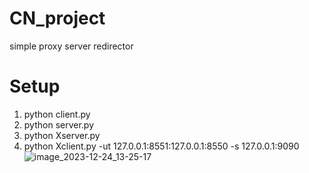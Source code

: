 # CN_project
simple proxy server redirector
# Setup
1. python client.py
2. python server.py
3. python Xserver.py
4. python Xclient.py -ut 127.0.0.1:8551:127.0.0.1:8550  -s 127.0.0.1:9090
![image_2023-12-24_13-25-17](https://github.com/teshnizi2/Computer_Networks_Project/assets/59166955/d1e2c373-027a-4a1d-8105-68d8e06718bf)
